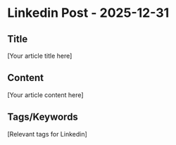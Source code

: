 # Linkedin Post - 2025-12-31

## Title
[Your article title here]

## Content
[Your article content here]

## Tags/Keywords
[Relevant tags for Linkedin]
